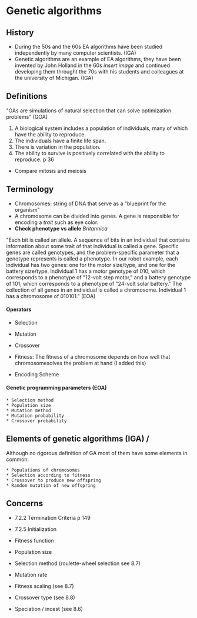 # Genetic algorithms

## History
* During the 50s and the 60s EA algorithms have been studied independently by many computer scientists. (IGA)
* Genetic algorithms are an example of EA algorithms, they have been invented by John Holland in the 60s *insert image* and continued developing them throught the 70s with his students and colleagues at the university of Michigan. (IGA)

## Definitions

"GAs are simulations of natural selection that can solve optimization problems" (GOA)

1.  A  biological  system  includes  a  population  of  individuals,  many  of which  have  the  ability  to  reproduce.
1.  The  individuals  have  a  finite  life  span.  
3.  There  is variation  in  the  population.  
4.  The  ability  to  survive  is  positively  correlated  with  the  ability  to  reproduce. p 36


* Compare mitosis and meiosis

## Terminology
* Chromosomes: string of DNA that serve as a "blueprint for the organism"
* A chromosome can be divided into genes. A gene is responsible for encoding a *trait* such as eye color. 
* **Check phenotype vs allele** *Britannica*

"Each  bit  is  called  an  allele.   A  sequence  of  bits  in  an  individual  that  contains  information  about  some trait  of that  individual  is  called  a  gene.  Specific  genes  are  called  genotypes,  and  the  problem-specific  parameter  that  a  genotype  represents  is  called  a  phenotype.  In  our  robot  example,  each  individual  has  two  genes:   one  for  the  motor  size/type,  and  one  for  the  battery   size/type.   Individual  1 has  a motor  genotype  of 010, which  corresponds to  a phenotype  of  "12-volt  step  motor,"  and  a battery  genotype  of  101, which  corresponds  to  a  phenotype  of  "24-volt  solar  battery."   The  collection  of  all  genes  in  an  individual  is  called  a  chromosome.  Individual  1 has  a  chromosome  of  010101." (EOA)



#### Operators
* Selection
* Mutation
* Crossover
* Fitness: The fitness of a chromosome depends on how well that chromosomesolves the problem at hand (I added this)

* Encoding Scheme

#### Genetic programming parameters (EOA) 
    * Selection method
    * Population size
    * Mutation method
    * Mutation probability
    * Crossover probability
    

## Elements of genetic algorithms (IGA) / 

Although no rigorous definition of GA most of them have some elements in common.

    * Populations of chromosomes
    * Selection according to fitness
    * Crossover to produce new offspring
    * Random mutation of new offspring


## Concerns

* 7.2.2     Termination  Criteria  p 149
* 7.2.5     Initialization


* Fitness function
* Population size
* Selection method (roulette-wheel selection see 8.7)
* Mutation rate
* Fitness scaling (see 8.7)
* Crossover type (see 8.8)
* Speciation / incest (see 8.6)